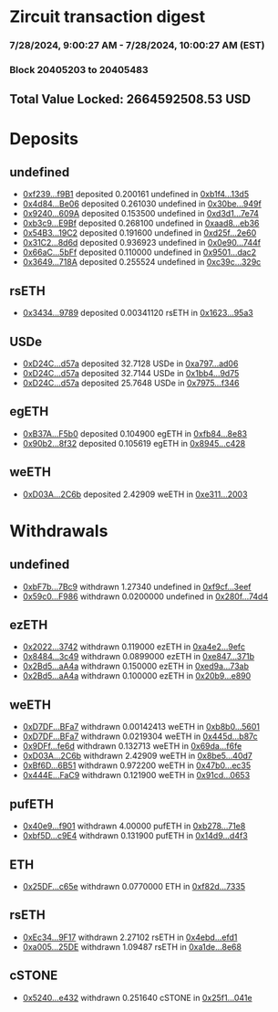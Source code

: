 # Zircuit transaction digest
### 7/28/2024, 9:00:27 AM - 7/28/2024, 10:00:27 AM (EST)
### Block 20405203 to 20405483

## Total Value Locked: 2664592508.53 USD

# Deposits
## undefined
- [0xf239...f9B1](https://etherscan.io/address/0xf239f044a0576E2f209Dc240CA99473E4B40f9B1) deposited 0.200161 undefined in [0xb1f4...13d5](https://etherscan.io/tx/0xf239f044a0576E2f209Dc240CA99473E4B40f9B1)
- [0x4d84...Be06](https://etherscan.io/address/0x4d842c484484F629064B99C57104174F87DEBe06) deposited 0.261030 undefined in [0x30be...949f](https://etherscan.io/tx/0x4d842c484484F629064B99C57104174F87DEBe06)
- [0x9240...609A](https://etherscan.io/address/0x9240a050cD6B1F636633F74a5CDA3799a370609A) deposited 0.153500 undefined in [0xd3d1...7e74](https://etherscan.io/tx/0x9240a050cD6B1F636633F74a5CDA3799a370609A)
- [0xb3c9...E9Bf](https://etherscan.io/address/0xb3c9D7871903Bf44CCDd0115bb8df8f7E022E9Bf) deposited 0.268100 undefined in [0xaad8...eb36](https://etherscan.io/tx/0xb3c9D7871903Bf44CCDd0115bb8df8f7E022E9Bf)
- [0x54B3...19C2](https://etherscan.io/address/0x54B33FA0824155fe400a862731053d778C0319C2) deposited 0.191600 undefined in [0xd25f...2e60](https://etherscan.io/tx/0x54B33FA0824155fe400a862731053d778C0319C2)
- [0x31C2...8d6d](https://etherscan.io/address/0x31C241d6D5dbC5a520b27DE3CF668fCe542C8d6d) deposited 0.936923 undefined in [0x0e90...744f](https://etherscan.io/tx/0x31C241d6D5dbC5a520b27DE3CF668fCe542C8d6d)
- [0x66aC...5bFf](https://etherscan.io/address/0x66aCEb01a7CD81CdC2434B1c44b71c2B029B5bFf) deposited 0.110000 undefined in [0x9501...dac2](https://etherscan.io/tx/0x66aCEb01a7CD81CdC2434B1c44b71c2B029B5bFf)
- [0x3649...718A](https://etherscan.io/address/0x36491700AAF73A6e1eF9d64300B359AC6920718A) deposited 0.255524 undefined in [0xc39c...329c](https://etherscan.io/tx/0x36491700AAF73A6e1eF9d64300B359AC6920718A)
## rsETH
- [0x3434...9789](https://etherscan.io/address/0x34349c5569e7B846c3558961552D2202760A9789) deposited 0.00341120 rsETH in [0x1623...95a3](https://etherscan.io/tx/0x34349c5569e7B846c3558961552D2202760A9789)
## USDe
- [0xD24C...d57a](https://etherscan.io/address/0xD24Cfe2d0fa81369ca6291c28ac5426e16B6d57a) deposited 32.7128 USDe in [0xa797...ad06](https://etherscan.io/tx/0xD24Cfe2d0fa81369ca6291c28ac5426e16B6d57a)
- [0xD24C...d57a](https://etherscan.io/address/0xD24Cfe2d0fa81369ca6291c28ac5426e16B6d57a) deposited 32.7144 USDe in [0x1bb4...9d75](https://etherscan.io/tx/0xD24Cfe2d0fa81369ca6291c28ac5426e16B6d57a)
- [0xD24C...d57a](https://etherscan.io/address/0xD24Cfe2d0fa81369ca6291c28ac5426e16B6d57a) deposited 25.7648 USDe in [0x7975...f346](https://etherscan.io/tx/0xD24Cfe2d0fa81369ca6291c28ac5426e16B6d57a)
## egETH
- [0xB37A...F5b0](https://etherscan.io/address/0xB37A85C95849404Bbe03bb602e3f2daeA61aF5b0) deposited 0.104900 egETH in [0xfb84...8e83](https://etherscan.io/tx/0xB37A85C95849404Bbe03bb602e3f2daeA61aF5b0)
- [0x90b2...8f32](https://etherscan.io/address/0x90b2F90bD0208Ad4683e327763Eed33a448e8f32) deposited 0.105619 egETH in [0x8945...c428](https://etherscan.io/tx/0x90b2F90bD0208Ad4683e327763Eed33a448e8f32)
## weETH
- [0xD03A...2C6b](https://etherscan.io/address/0xD03A46D06Af201132540288434592b1419E32C6b) deposited 2.42909 weETH in [0xe311...2003](https://etherscan.io/tx/0xD03A46D06Af201132540288434592b1419E32C6b)
# Withdrawals
## undefined
- [0xbF7b...7Bc9](https://etherscan.io/address/0xbF7bF0Dd4286C630E23df21fBF811DE31d977Bc9) withdrawn 1.27340 undefined in [0xf9cf...3eef](https://etherscan.io/tx/0xbF7bF0Dd4286C630E23df21fBF811DE31d977Bc9)
- [0x59c0...F986](https://etherscan.io/address/0x59c001826f7620E76303D36d547DCFA5194bF986) withdrawn 0.0200000 undefined in [0x280f...74d4](https://etherscan.io/tx/0x59c001826f7620E76303D36d547DCFA5194bF986)
## ezETH
- [0x2022...3742](https://etherscan.io/address/0x20222B249EF9Ca0070C5d46f8441e33575C23742) withdrawn 0.119000 ezETH in [0xa4e2...9efc](https://etherscan.io/tx/0x20222B249EF9Ca0070C5d46f8441e33575C23742)
- [0x8484...3c49](https://etherscan.io/address/0x8484E21C521D4945c88a6e39e0D76B7E6C333c49) withdrawn 0.0899000 ezETH in [0xe847...371b](https://etherscan.io/tx/0x8484E21C521D4945c88a6e39e0D76B7E6C333c49)
- [0x2Bd5...aA4a](https://etherscan.io/address/0x2Bd52D0f58F684ccEC8901f83568628c3987aA4a) withdrawn 0.150000 ezETH in [0xed9a...73ab](https://etherscan.io/tx/0x2Bd52D0f58F684ccEC8901f83568628c3987aA4a)
- [0x2Bd5...aA4a](https://etherscan.io/address/0x2Bd52D0f58F684ccEC8901f83568628c3987aA4a) withdrawn 0.100000 ezETH in [0x20b9...e890](https://etherscan.io/tx/0x2Bd52D0f58F684ccEC8901f83568628c3987aA4a)
## weETH
- [0xD7DF...BFa7](https://etherscan.io/address/0xD7DF7E085214743530afF339aFC420c7c720BFa7) withdrawn 0.00142413 weETH in [0xb8b0...5601](https://etherscan.io/tx/0xD7DF7E085214743530afF339aFC420c7c720BFa7)
- [0xD7DF...BFa7](https://etherscan.io/address/0xD7DF7E085214743530afF339aFC420c7c720BFa7) withdrawn 0.0219304 weETH in [0x445d...b87c](https://etherscan.io/tx/0xD7DF7E085214743530afF339aFC420c7c720BFa7)
- [0x9DFf...fe6d](https://etherscan.io/address/0x9DFfa911478a82fF50cc90F32D47378bFDE9fe6d) withdrawn 0.132713 weETH in [0x69da...f6fe](https://etherscan.io/tx/0x9DFfa911478a82fF50cc90F32D47378bFDE9fe6d)
- [0xD03A...2C6b](https://etherscan.io/address/0xD03A46D06Af201132540288434592b1419E32C6b) withdrawn 2.42909 weETH in [0x8be5...40d7](https://etherscan.io/tx/0xD03A46D06Af201132540288434592b1419E32C6b)
- [0xBf6D...6B51](https://etherscan.io/address/0xBf6DBa6841eB69780680C3c1CA6f5604901A6B51) withdrawn 0.972200 weETH in [0x47b0...ec35](https://etherscan.io/tx/0xBf6DBa6841eB69780680C3c1CA6f5604901A6B51)
- [0x444E...FaC9](https://etherscan.io/address/0x444ECf5Ed688F1e27e7B38D46BEDb02e5152FaC9) withdrawn 0.121900 weETH in [0x91cd...0653](https://etherscan.io/tx/0x444ECf5Ed688F1e27e7B38D46BEDb02e5152FaC9)
## pufETH
- [0x40e9...f901](https://etherscan.io/address/0x40e9b40622999ecAcDb852148E770fc75859f901) withdrawn 4.00000 pufETH in [0xb278...71e8](https://etherscan.io/tx/0x40e9b40622999ecAcDb852148E770fc75859f901)
- [0xbf5D...c9E4](https://etherscan.io/address/0xbf5DCd37b7a45130DEf050F329EA54648314c9E4) withdrawn 0.131900 pufETH in [0x14d9...d4f3](https://etherscan.io/tx/0xbf5DCd37b7a45130DEf050F329EA54648314c9E4)
## ETH
- [0x25DF...c65e](https://etherscan.io/address/0x25DFbD132E734D55Cdb1FeEd514A46C6a8E3c65e) withdrawn 0.0770000 ETH in [0xf82d...7335](https://etherscan.io/tx/0x25DFbD132E734D55Cdb1FeEd514A46C6a8E3c65e)
## rsETH
- [0xEc34...9F17](https://etherscan.io/address/0xEc3438d2F32303e059E9150fEbD6368239249F17) withdrawn 2.27102 rsETH in [0x4ebd...efd1](https://etherscan.io/tx/0xEc3438d2F32303e059E9150fEbD6368239249F17)
- [0xa005...25DE](https://etherscan.io/address/0xa00571cAB396B583Cdc57D53BBd1e853478025DE) withdrawn 1.09487 rsETH in [0xa1de...8e68](https://etherscan.io/tx/0xa00571cAB396B583Cdc57D53BBd1e853478025DE)
## cSTONE
- [0x5240...e432](https://etherscan.io/address/0x52407Ea8040C5DD31c71656473c28e7dCf08e432) withdrawn 0.251640 cSTONE in [0x25f1...041e](https://etherscan.io/tx/0x52407Ea8040C5DD31c71656473c28e7dCf08e432)
